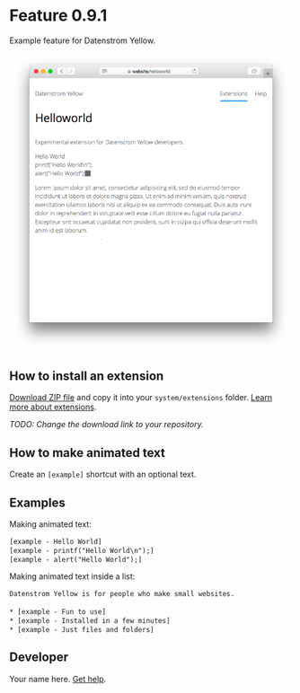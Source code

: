 # Feature 0.9.1

Example feature for Datenstrom Yellow.

<p align="center"><img src="SCREENSHOT.png" alt="Screenshot"></p>

## How to install an extension

[Download ZIP file](https://github.com/datenstrom/yellow-example-feature/archive/refs/heads/main.zip) and copy it into your `system/extensions` folder. [Learn more about extensions](https://github.com/annaesvensson/yellow-update).

*TODO: Change the download link to your repository.*

## How to make animated text

Create an `[example]` shortcut with an optional text. 

## Examples

Making animated text:

    [example - Hello World]
    [example - printf("Hello World\n");]
    [example - alert("Hello World");]  

Making animated text inside a list:

    Datenstrom Yellow is for people who make small websites.
    
    * [example - Fun to use]
    * [example - Installed in a few minutes]
    * [example - Just files and folders]

## Developer

Your name here. [Get help](https://datenstrom.se/yellow/help/).
